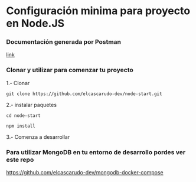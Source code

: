 
# Configuración minima para proyecto en Node.JS


### Documentación generada por Postman

[link](https://documenter.getpostman.com/view/3760905/Szt8eq3g)


### Clonar y utilizar para comenzar tu proyecto

1.- Clonar

```
git clone https://github.com/elcascarudo-dev/node-start.git
```

2.- instalar paquetes

```
cd node-start

npm install
```

3.- Comenza a desarrollar


### Para utilizar MongoDB en tu entorno de desarrollo pordes ver este repo

https://github.com/elcascarudo-dev/mongodb-docker-compose